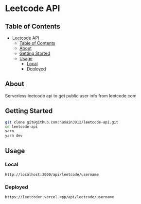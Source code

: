 # Leetcode API

## Table of Contents

- [Leetcode API](#leetcode-api)
  - [Table of Contents](#table-of-contents)
  - [About ](#about-)
  - [Getting Started ](#getting-started-)
  - [Usage ](#usage-)
    - [Local](#local)
    - [Deployed](#deployed)

## About <a name = "about"></a>

Serverless leetcode api to get public user info from leetcode.com

## Getting Started <a name = "getting_started"></a>

```bash
git clone git@github.com:husain3012/leetcode-api.git
cd leetcode-api
yarn
yarn dev
```

## Usage <a name = "usage"></a>


### Local

```bash
http://localhost:3000/api/leetcode/username
```

### Deployed
```bash
https://leetcoder.vercel.app/api/leetcode/username
```

